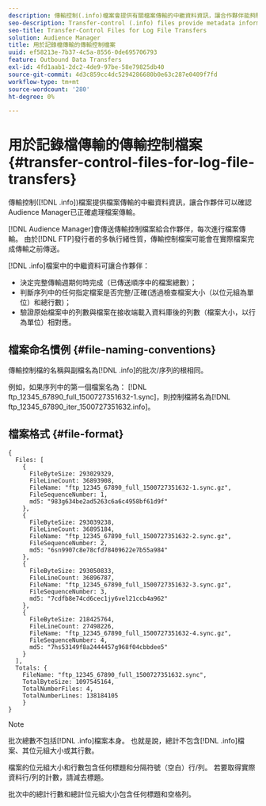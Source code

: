 ```yaml
---
description: 傳輸控制(.info)檔案會提供有關檔案傳輸的中繼資料資訊，讓合作夥伴能夠驗證Audience Manager是否正確處理檔案傳輸。
seo-description: Transfer-control (.info) files provide metadata information about file transfers so that partners can verify that Audience Manager handled file transfers correctly.
seo-title: Transfer-Control Files for Log File Transfers
solution: Audience Manager
title: 用於記錄檔傳輸的傳輸控制檔案
uuid: ef58213e-7b37-4c5a-8556-0de695706793
feature: Outbound Data Transfers
exl-id: 4fd1aab1-2dc2-4de9-97be-58e79825db40
source-git-commit: 4d3c859cc4dc5294286680b0e63c287e0409f7fd
workflow-type: tm+mt
source-wordcount: '280'
ht-degree: 0%

---
```


# 用於記錄檔傳輸的傳輸控制檔案 {#transfer-control-files-for-log-file-transfers}

傳輸控制([!DNL .info])檔案提供檔案傳輸的中繼資料資訊，讓合作夥伴可以確認Audience Manager已正確處理檔案傳輸。

[!DNL Audience Manager]會傳送傳輸控制檔案給合作夥伴，每次進行檔案傳輸。 由於[!DNL FTP]發行者的多執行緒性質，傳輸控制檔案可能會在實際檔案完成傳輸之前傳送。

[!DNL .info]檔案中的中繼資料可讓合作夥伴：

* 決定完整傳輸週期何時完成（已傳送順序中的檔案總數）；
* 判斷序列中的任何指定檔案是否完整/正確(透過檢查檔案大小（以位元組為單位）和總行數)；
* 驗證原始檔案中的列數與檔案在接收端載入資料庫後的列數（檔案大小，以行為單位）相對應。

## 檔案命名慣例 {#file-naming-conventions}

傳輸控制檔的名稱與副檔名為[!DNL .info]的批次/序列的根相同。

例如，如果序列中的第一個檔案名為： [!DNL ftp_12345_67890_full_1500727351632-1.sync]，則控制檔將名為[!DNL ftp_12345_67890_iter_1500727351632.info]。

## 檔案格式 {#file-format}

```
{
  Files: [
    {
      FileByteSize: 293029329,
      FileLineCount: 36893908,
      FileName: "ftp_12345_67890_full_1500727351632-1.sync.gz",
      FileSequenceNumber: 1,
      md5: "983g634be2ad5263c6a6c4958bf61d9f"
    },
    {
      FileByteSize: 293039238,
      FileLineCount: 36895184,
      FileName: "ftp_12345_67890_full_1500727351632-2.sync.gz",
      FileSequenceNumber: 2,
      md5: "6sn9907c8e78cfd78409622e7b55a984"
    },
    {
      FileByteSize: 293050833,
      FileLineCount: 36896787,
      FileName: "ftp_12345_67890_full_1500727351632-3.sync.gz",
      FileSequenceNumber: 3,
      md5: "7cdfb8e74cd6cec1jy6vel21ccb4a962"
    },
    {
      FileByteSize: 218425764,
      FileLineCount: 27498226,
      FileName: "ftp_12345_67890_full_1500727351632-4.sync.gz",
      FileSequenceNumber: 4,
      md5: "7hs53149f8a2444457g968f04cbbdee5"
    }
  ],
  Totals: {
    FileName: "ftp_12345_67890_full_1500727351632.sync",
    TotalByteSize: 1097545164,
    TotalNumberFiles: 4,
    TotalNumberLines: 138184105
    }
}
```

>[!NOTE]
>
> 批次總數不包括[!DNL .info]檔案本身。 也就是說，總計不包含[!DNL .info]檔案、其位元組大小或其行數。
>
> 檔案的位元組大小和行數包含任何標題和分隔符號（空白）行/列。 若要取得實際資料行/列的計數，請減去標題。
>
> 批次中的總計行數和總計位元組大小包含任何標題和空格列。

